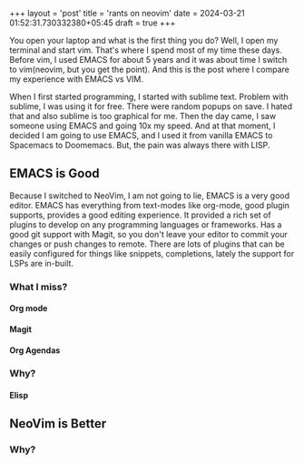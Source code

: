 +++
layout = 'post'
title = 'rants on neovim'
date = 2024-03-21 01:52:31.730332380+05:45
draft = true
+++

You open your laptop and what is the first thing you do? Well, I open my terminal and start vim. That's where I spend most of my time these days. Before vim, I used EMACS for about 5 years and it was about time I switch to vim(neovim, but you get the point). And this is the post where I compare my experience with EMACS vs VIM.

When I first started programming, I started with sublime text. Problem with sublime, I was using it for free. There were random popups on save. I hated that and also sublime is too graphical for me. Then the day came, I saw someone using EMACS and going 10x my speed. And at that moment, I decided I am going to use EMACS, and I used it from vanilla EMACS to Spacemacs to Doomemacs. But, the pain was always there with LISP.

## EMACS is Good
Because I switched to NeoVim, I am not going to lie, EMACS is a very good editor. EMACS has everything from text-modes like org-mode, good plugin supports, provides a good editing experience. It provided a rich set of plugins to develop on any programming languages or frameworks. Has a good git support with Magit, so you don't leave your editor to commit your changes or push changes to remote. There are lots of plugins that can be easily configured for things like snippets, completions, lately the support for LSPs are in-built.

### What I miss?
#### Org mode
#### Magit
#### Org Agendas

### Why?
#### Elisp

## NeoVim is Better
### Why?
